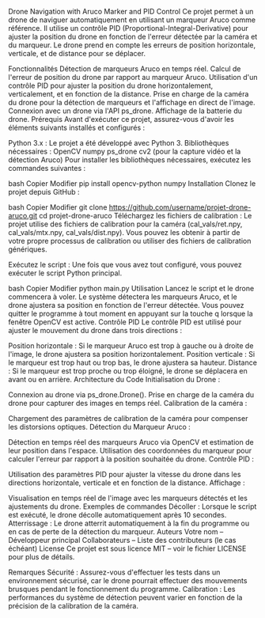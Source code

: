 Drone Navigation with Aruco Marker and PID Control
Ce projet permet à un drone de naviguer automatiquement en utilisant un marqueur Aruco comme référence. Il utilise un contrôle PID (Proportional-Integral-Derivative) pour ajuster la position du drone en fonction de l'erreur détectée par la caméra et du marqueur. Le drone prend en compte les erreurs de position horizontale, verticale, et de distance pour se déplacer.

Fonctionnalités
Détection de marqueurs Aruco en temps réel.
Calcul de l'erreur de position du drone par rapport au marqueur Aruco.
Utilisation d'un contrôle PID pour ajuster la position du drone horizontalement, verticalement, et en fonction de la distance.
Prise en charge de la caméra du drone pour la détection de marqueurs et l'affichage en direct de l'image.
Connexion avec un drone via l'API ps_drone.
Affichage de la batterie du drone.
Prérequis
Avant d'exécuter ce projet, assurez-vous d'avoir les éléments suivants installés et configurés :

Python 3.x : Le projet a été développé avec Python 3.
Bibliothèques nécessaires :
OpenCV
numpy
ps_drone
cv2 (pour la capture vidéo et la détection Aruco)
Pour installer les bibliothèques nécessaires, exécutez les commandes suivantes :

bash
Copier
Modifier
pip install opencv-python numpy
Installation
Clonez le projet depuis GitHub :

bash
Copier
Modifier
git clone https://github.com/username/projet-drone-aruco.git
cd projet-drone-aruco
Téléchargez les fichiers de calibration : Le projet utilise des fichiers de calibration pour la caméra (cal_vals/ret.npy, cal_vals/mtx.npy, cal_vals/dist.npy). Vous pouvez les obtenir à partir de votre propre processus de calibration ou utiliser des fichiers de calibration génériques.

Exécutez le script : Une fois que vous avez tout configuré, vous pouvez exécuter le script Python principal.

bash
Copier
Modifier
python main.py
Utilisation
Lancez le script et le drone commencera à voler.
Le système détectera les marqueurs Aruco, et le drone ajustera sa position en fonction de l'erreur détectée.
Vous pouvez quitter le programme à tout moment en appuyant sur la touche q lorsque la fenêtre OpenCV est active.
Contrôle PID
Le contrôle PID est utilisé pour ajuster le mouvement du drone dans trois directions :

Position horizontale : Si le marqueur Aruco est trop à gauche ou à droite de l'image, le drone ajustera sa position horizontalement.
Position verticale : Si le marqueur est trop haut ou trop bas, le drone ajustera sa hauteur.
Distance : Si le marqueur est trop proche ou trop éloigné, le drone se déplacera en avant ou en arrière.
Architecture du Code
Initialisation du Drone :

Connexion au drone via ps_drone.Drone().
Prise en charge de la caméra du drone pour capturer des images en temps réel.
Calibration de la caméra :

Chargement des paramètres de calibration de la caméra pour compenser les distorsions optiques.
Détection du Marqueur Aruco :

Détection en temps réel des marqueurs Aruco via OpenCV et estimation de leur position dans l'espace.
Utilisation des coordonnées du marqueur pour calculer l'erreur par rapport à la position souhaitée du drone.
Contrôle PID :

Utilisation des paramètres PID pour ajuster la vitesse du drone dans les directions horizontale, verticale et en fonction de la distance.
Affichage :

Visualisation en temps réel de l'image avec les marqueurs détectés et les ajustements du drone.
Exemples de commandes
Décoller : Lorsque le script est exécuté, le drone décolle automatiquement après 10 secondes.
Atterrissage : Le drone atterrit automatiquement à la fin du programme ou en cas de perte de la détection du marqueur.
Auteurs
Votre nom – Développeur principal
Collaborateurs – Liste des contributeurs (le cas échéant)
License
Ce projet est sous licence MIT – voir le fichier LICENSE pour plus de détails.

Remarques
Sécurité : Assurez-vous d'effectuer les tests dans un environnement sécurisé, car le drone pourrait effectuer des mouvements brusques pendant le fonctionnement du programme.
Calibration : Les performances du système de détection peuvent varier en fonction de la précision de la calibration de la caméra.


